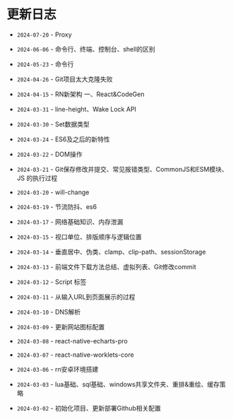 # 更新日志

- `2024-07-20` - Proxy

- `2024-06-06` - 命令行、终端、控制台、shell的区别

- `2024-05-23` - 命令行

- `2024-04-26` - Git项目太大克隆失败

- `2024-04-15` - RN新架构 一、React&CodeGen

- `2024-03-31` - line-height、Wake Lock API

- `2024-03-30` - Set数据类型

- `2024-03-24` - ES6及之后的新特性

- `2024-03-22` - DOM操作

- `2024-03-21` - Git保存修改并提交、常见报错类型、CommonJS和ESM模块、JS 的执行过程

- `2024-03-20` - will-change

- `2024-03-19` - 节流防抖、es6

- `2024-03-17` - 网络基础知识、内存泄漏

- `2024-03-15` - 视口单位、排版顺序与逻辑位置

- `2024-03-14` - 垂直居中、伪类、clamp、clip-path、sessionStorage

- `2024-03-13` - 前端文件下载方法总结、虚拟列表、Git修改commit

- `2024-03-12` - Script 标签

- `2024-03-11` - 从输入URL到页面展示的过程

- `2024-03-10` - DNS解析

- `2024-03-09` - 更新网站图标配置

- `2024-03-08` - react-native-echarts-pro

- `2024-03-07` - react-native-worklets-core

- `2024-03-06` - rn安卓环境搭建

- `2024-03-03` - lua基础、sql基础、windows共享文件夹、重排&重绘、缓存策略

- `2024-03-02` - 初始化项目、更新部署Github相关配置